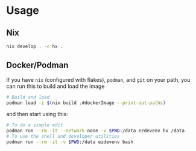 # Usage
## Nix
```sh
nix develop . -c hx .
```
## Docker/Podman
If you have `nix` (configured with flakes), `podman`, and `git` on your path,
you can run this to build and load the image
```sh
# Build and load
podman load -i $(nix build .#dockerImage --print-out-paths)
```

and then start using this:
```sh
# To do a simple edit
podman run --rm -it --network none -v $PWD:/data ezdevenv hx /data
# To use the shell and developer utilities
podman run --rm -it -v $PWD:/data ezdevenv bash
```

